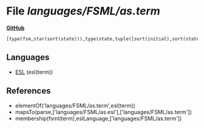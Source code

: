 # File _languages/FSML/as.term_
**[GitHub](https://github.com/softlang/yas/blob/master/languages/FSML/as.term)**
```
[type(fsm,star(sort(state))),type(state,tuple([sort(initial),sort(stateid),star(sort(transition))])),type(initial,boolean),type(transition,tuple([sort(event),option(sort(action)),sort(stateid)])),type(stateid,string),type(event,string),type(action,string)].
```

## Languages
* [ESL](../languages/ESL.md) (esl(term))

## References
* elementOf('languages/FSML/as.term',esl(term))
* mapsTo(parse,['languages/FSML/as.esl'],['languages/FSML/as.term'])
* membership(fsml(term),eslLanguage,['languages/FSML/as.term'])
